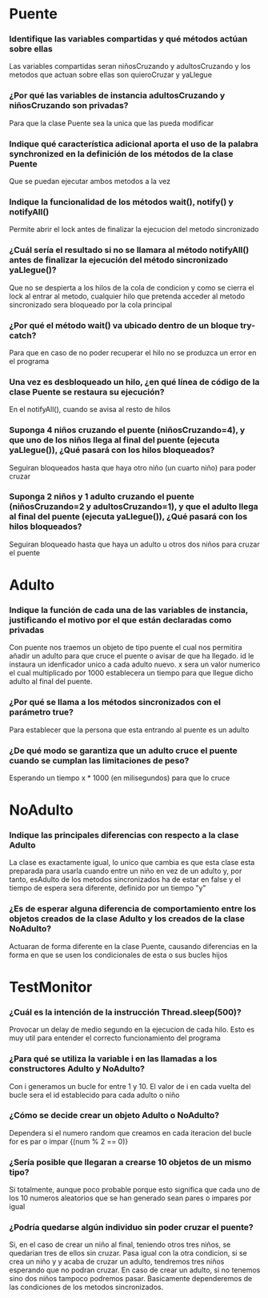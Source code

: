 # Puente

### Identifique las variables compartidas y qué métodos actúan sobre ellas
Las variables compartidas seran niñosCruzando y adultosCruzando y los metodos que actuan sobre ellas son quieroCruzar y yaLlegue

### ¿Por qué las variables de instancia adultosCruzando y niñosCruzando son privadas?
Para que la clase Puente sea la unica que las pueda modificar

### Indique qué característica adicional aporta el uso de la palabra synchronized en la definición de los métodos de la clase Puente
Que se puedan ejecutar ambos metodos a la vez

### Indique la funcionalidad de los métodos wait(), notify() y notifyAll()
Permite abrir el lock antes de finalizar la ejecucion del metodo sincronizado

### ¿Cuál sería el resultado si no se llamara al método notifyAll() antes de finalizar la ejecución del método sincronizado yaLlegue()?
Que no se despierta a los hilos de la cola de condicion y como se cierra el lock al entrar al metodo, cualquier hilo que 
pretenda acceder al metodo sincronizado sera bloqueado por la cola principal

### ¿Por qué el método wait() va ubicado dentro de un bloque try-catch?
Para que en caso de no poder recuperar el hilo no se produzca un error en el programa

### Una vez es desbloqueado un hilo, ¿en qué línea de código de la clase Puente se restaura su ejecución?
En el notifyAll(), cuando se avisa al resto de hilos

### Suponga 4 niños cruzando el puente (niñosCruzando=4), y que uno de los niños llega al final del puente (ejecuta yaLlegue()), ¿Qué pasará con los hilos bloqueados?
Seguiran bloqueados hasta que haya otro niño (un cuarto niño) para poder cruzar

### Suponga 2 niños y 1 adulto cruzando el puente (niñosCruzando=2 y adultosCruzando=1), y que el adulto llega al final del puente (ejecuta yaLlegue()), ¿Qué pasará con los hilos bloqueados?
Seguiran bloqueado hasta que haya un adulto u otros dos niños para cruzar el puente

# Adulto

### Indique la función de cada una de las variables de instancia, justificando el motivo por el que están declaradas como privadas
Con puente nos traemos un objeto de tipo puente el cual nos permitira añadir un adulto para que cruce el puente o avisar de que ha llegado. id le instaura un idenficador unico a cada adulto nuevo. x sera un valor numerico el cual multiplicado por 1000 establecera un tiempo para que llegue dicho adulto al final del puente.

### ¿Por qué se llama a los métodos sincronizados con el parámetro true?
Para establecer que la persona que esta entrando al puente es un adulto

### ¿De qué modo se garantiza que un adulto cruce el puente cuando se cumplan las limitaciones de peso?
Esperando un tiempo x * 1000 (en milisegundos) para que lo cruce


# NoAdulto

### Indique las principales diferencias con respecto a la clase Adulto
La clase es exactamente igual, lo unico que cambia es que esta clase esta preparada para usarla cuando entre un niño en vez de un adulto y, por tanto, esAdulto de los metodos sincronizados ha de estar en false y el tiempo de espera sera diferente, definido por un tiempo "y"

### ¿Es de esperar alguna diferencia de comportamiento entre los objetos creados de la clase Adulto y los creados de la clase NoAdulto?
Actuaran de forma diferente en la clase Puente, causando diferencias en la forma en que se usen los condicionales de esta o sus bucles hijos


# TestMonitor

### ¿Cuál es la intención de la instrucción Thread.sleep(500)?
Provocar un delay de medio segundo en la ejecucion de cada hilo. Esto es muy util para entender el correcto funcionamiento del programa

### ¿Para qué se utiliza la variable i en las llamadas a los constructores Adulto y NoAdulto?
Con i generamos un bucle for entre 1 y 10. El valor de i en cada vuelta del bucle sera el id establecido para cada adulto o niño

### ¿Cómo se decide crear un objeto Adulto o NoAdulto?
Dependera si el numero random que creamos en cada iteracion del bucle for es par o impar {(num % 2 == 0)}

### ¿Sería posible que llegaran a crearse 10 objetos de un mismo tipo?
Si totalmente, aunque poco probable porque esto significa que cada uno de los 10 numeros aleatorios que se han generado sean pares o impares por igual

### ¿Podría quedarse algún individuo sin poder cruzar el puente?
Si, en el caso de crear un niño al final, teniendo otros tres niños, se quedarian tres de ellos sin cruzar. Pasa igual con la otra condicion, si se crea un niño y y acaba de cruzar un adulto, tendremos tres niños esperando que no podran cruzar. En caso de crear un adulto, si no tenemos sino dos niños tampoco podremos pasar.
Basicamente dependeremos de las condiciones de los metodos sincronizados.